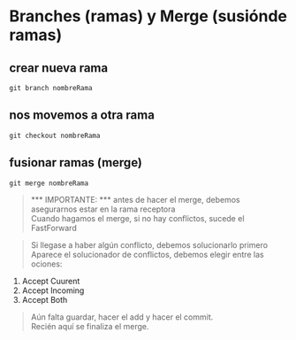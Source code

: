 # Branches (ramas) y Merge (susiónde ramas)

## crear nueva rama  
    git branch nombreRama  

## nos movemos a otra rama  
    git checkout nombreRama  

## fusionar ramas (merge)  
    git merge nombreRama  

> *** IMPORTANTE: *** antes de hacer el merge, debemos asegurarnos estar en la rama receptora  
> Cuando hagamos el merge, si no hay conflictos, sucede el FastForward 

> Si llegase a haber algún conflicto, debemos solucionarlo primero  
> Aparece el solucionador de conflictos, debemos elegir entre las ociones:  
 1. Accept Cuurent 
 2. Accept Incoming
 3. Accept Both 

> Aún falta guardar, hacer el add y hacer el commit.  
> Recién aquí se finaliza el merge.
